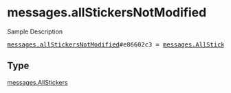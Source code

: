 # messages.allStickersNotModified

Sample Description

<pre>
<a href="../constructor/messages.allStickersNotModified.md">messages.allStickersNotModified</a>#e86602c3 = <a href="../type/messages.AllStickers.md">messages.AllStickers</a>;
</pre>

## Type

<a href="../type/messages.AllStickers.md">messages.AllStickers</a>
